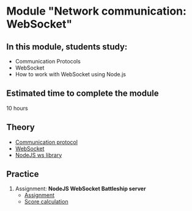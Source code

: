 # Module "Network communication: WebSocket"

## In this module, students study:

- Communication Protocols
- WebSocket
- How to work with WebSocket using Node.js

## Estimated time to complete the module
10 hours

## Theory 
- [Communication protocol](https://en.wikipedia.org/wiki/Communication_protocol)
- [WebSocket](https://en.wikipedia.org/wiki/WebSocket)
- [NodeJS ws library](https://github.com/websockets/ws)

## Practice
1. Assignment: **NodeJS WebSocket Battleship server**
    - [Assignment](https://github.com/AlreadyBored/nodejs-assignments/blob/main/assignments/battleship/assignment.md)
    - [Score calculation](https://github.com/AlreadyBored/nodejs-assignments/blob/main/assignments/battleship/score.md)